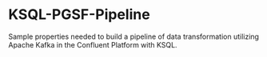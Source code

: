 # KSQL-PGSF-Pipeline
Sample properties needed to build a pipeline of data transformation utilizing Apache Kafka in the Confluent Platform with KSQL.
